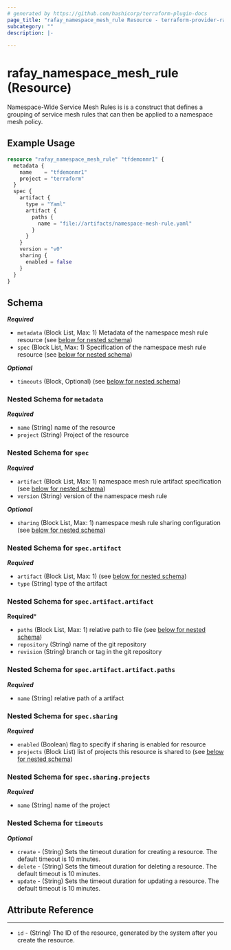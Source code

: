 ```yaml
---
# generated by https://github.com/hashicorp/terraform-plugin-docs
page_title: "rafay_namespace_mesh_rule Resource - terraform-provider-rafay"
subcategory: ""
description: |-
  
---
```


# rafay_namespace_mesh_rule (Resource)

Namespace-Wide Service Mesh Rules is is a construct that defines a grouping of service mesh rules that can then be applied to a namespace mesh policy.


## Example Usage

```terraform
resource "rafay_namespace_mesh_rule" "tfdemonmr1" {
  metadata {
    name    = "tfdemonmr1"
    project = "terraform"
  }
  spec {
    artifact {
      type = "Yaml"
      artifact { 
        paths { 
          name = "file://artifacts/namespace-mesh-rule.yaml" 
        } 
      }
    }
    version = "v0"
    sharing {
      enabled = false
    }
  }
}
```

<!-- schema generated by tfplugindocs -->
## Schema

***Required***

- `metadata` (Block List, Max: 1) Metadata of the namespace mesh rule resource (see [below for nested schema](#nestedblock--metadata))
- `spec` (Block List, Max: 1) Specification of the namespace mesh rule resource (see [below for nested schema](#nestedblock--spec))
  
***Optional***

- `timeouts` (Block, Optional) (see [below for nested schema](#nestedblock--timeouts))

<a id="nestedblock--metadata"></a>
### Nested Schema for `metadata`

***Required***

- `name` (String) name of the resource
- `project` (String) Project of the resource


<a id="nestedblock--spec"></a>
### Nested Schema for `spec`

***Required***

- `artifact` (Block List, Max: 1) namespace mesh rule artifact specification (see [below for nested schema](#nestedblock--spec--artifact))
- `version` (String) version of the namespace mesh rule

***Optional***	

- `sharing` (Block List, Max: 1) namespace mesh rule sharing configuration (see [below for nested schema](#nestedblock--spec--sharing))

<a id="nestedblock--spec--artifact"></a>
### Nested Schema for `spec.artifact`

***Required***

- `artifact` (Block List, Max: 1) (see [below for nested schema](#nestedblock--spec--artifact--artifact))
- `type` (String) type of the artifact
  
<a id="nestedblock--spec--artifact--artifact"></a>
### Nested Schema for `spec.artifact.artifact`

**Required***

- `paths` (Block List, Max: 1) relative path to file (see [below for nested schema](#nestedblock--spec--artifact--artifact--paths))
- `repository` (String) name of the git repository
- `revision` (String) branch or tag in the git repository


<a id="nestedblock--spec--artifact--artifact--paths"></a>
### Nested Schema for `spec.artifact.artifact.paths`

***Required***

- `name` (String) relative path of a artifact


<a id="nestedblock--spec--sharing"></a>
### Nested Schema for `spec.sharing`

***Required***

- `enabled` (Boolean) flag to specify if sharing is enabled for resource
- `projects` (Block List) list of projects this resource is shared to (see [below for nested schema](#nestedblock--spec--sharing--projects))

<a id="nestedblock--spec--sharing--projects"></a>
### Nested Schema for `spec.sharing.projects`

***Required***

- `name` (String) name of the project

<a id="nestedblock--timeouts"></a>
### Nested Schema for `timeouts`

***Optional***
- `create` - (String) Sets the timeout duration for creating a resource. The default timeout is 10 minutes. 
- `delete` - (String) Sets the timeout duration for deleting a resource. The default timeout is 10 minutes. 
- `update` - (String) Sets the timeout duration for updating a resource. The default timeout is 10 minutes. 


## Attribute Reference

---

- `id` - (String) The ID of the resource, generated by the system after you create the resource.
